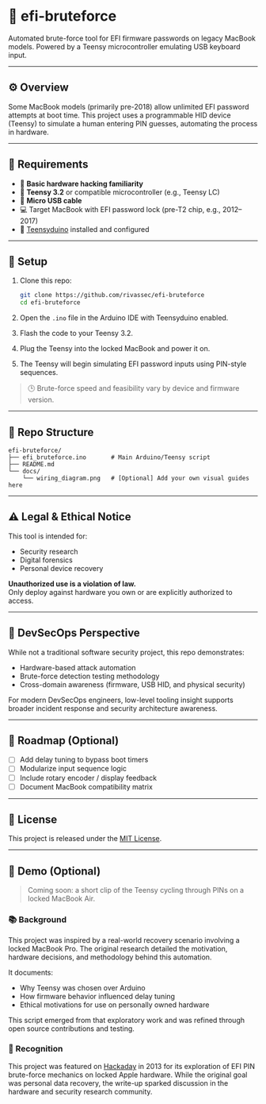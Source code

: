 # 🧬 efi-bruteforce

Automated brute-force tool for EFI firmware passwords on legacy MacBook models.
Powered by a Teensy microcontroller emulating USB keyboard input.

---

## ⚙️ Overview

Some MacBook models (primarily pre-2018) allow unlimited EFI password attempts at boot time. This project uses a programmable HID device (Teensy) to simulate a human entering PIN guesses, automating the process in hardware.

---

## 🔩 Requirements

- 🧠 **Basic hardware hacking familiarity**
- 🧱 **Teensy 3.2** or compatible microcontroller (e.g., Teensy LC)
- 🔌 **Micro USB cable**
- 💻 Target MacBook with EFI password lock (pre-T2 chip, e.g., 2012–2017)
- 🧰 [Teensyduino](https://www.pjrc.com/teensy/teensyduino.html) installed and configured

---

## 🚀 Setup

1. Clone this repo:
   ```bash
   git clone https://github.com/rivassec/efi-bruteforce
   cd efi-bruteforce
   ```

2. Open the `.ino` file in the Arduino IDE with Teensyduino enabled.

3. Flash the code to your Teensy 3.2.

4. Plug the Teensy into the locked MacBook and power it on.

5. The Teensy will begin simulating EFI password inputs using PIN-style sequences.

> 🕒 Brute-force speed and feasibility vary by device and firmware version.

---

## 📁 Repo Structure

```
efi-bruteforce/
├── efi_bruteforce.ino       # Main Arduino/Teensy script
├── README.md
└── docs/
    └── wiring_diagram.png   # [Optional] Add your own visual guides here
```

---

## ⚠️ Legal & Ethical Notice

This tool is intended for:
- Security research
- Digital forensics
- Personal device recovery

**Unauthorized use is a violation of law.**  
Only deploy against hardware you own or are explicitly authorized to access.

---

## 🧭 DevSecOps Perspective

While not a traditional software security project, this repo demonstrates:

- Hardware-based attack automation
- Brute-force detection testing methodology
- Cross-domain awareness (firmware, USB HID, and physical security)

For modern DevSecOps engineers, low-level tooling insight supports broader incident response and security architecture awareness.

---

## 🔄 Roadmap (Optional)

- [ ] Add delay tuning to bypass boot timers
- [ ] Modularize input sequence logic
- [ ] Include rotary encoder / display feedback
- [ ] Document MacBook compatibility matrix

---

## 📜 License

This project is released under the [MIT License](LICENSE).

---

## 📸 Demo (Optional)

> Coming soon: a short clip of the Teensy cycling through PINs on a locked MacBook Air.

### 📚 Background

This project was inspired by a real-world recovery scenario involving a locked MacBook Pro. The original research detailed the motivation, hardware decisions, and methodology behind this automation.

It documents:
- Why Teensy was chosen over Arduino
- How firmware behavior influenced delay tuning
- Ethical motivations for use on personally owned hardware

This script emerged from that exploratory work and was refined through open source contributions and testing.



### 📰 Recognition

This project was featured on [Hackaday](https://hackaday.com/2013/02/26/mac-efi-pin-lock-brute-force-attack-unsuccessful/) in 2013 for its exploration of EFI PIN brute-force mechanics on locked Apple hardware. While the original goal was personal data recovery, the write-up sparked discussion in the hardware and security research community.
